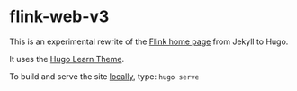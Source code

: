 # flink-web-v3

This is an experimental rewrite of the [Flink home page](https://flink.apache.org/) from Jekyll to Hugo.

It uses the [Hugo Learn Theme](https://learn.netlify.app).

To build and serve the site [locally](http://localhost:1313/), type: `hugo serve`
